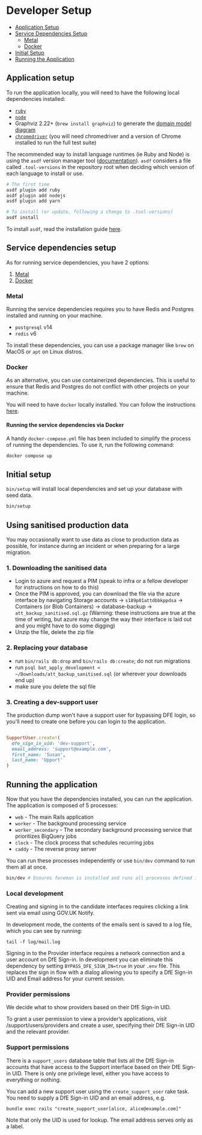 # Developer Setup

- [Application Setup](#application-setup)
- [Service Dependencies Setup](#service-dependencies-setup)
  - [Metal](#metal)
  - [Docker](#docker)
- [Initial Setup](#initial-setup)
- [Running the Application](#running-the-application)

## Application setup

To run the application locally, you will need to have the following local dependencies installed:

- [`ruby`](.tool-versions)
- [`node`](.tool-versions)
- Graphviz 2.22+ (`brew install graphviz`) to generate the [domain model diagram](#domain-model)
- [`chromedriver`](https://googlechromelabs.github.io/chrome-for-testing/) (you will need chromedriver and a version of Chrome installed to run the full test suite)

The recommended way to install language runtimes (ie Ruby and Node) is using
the `asdf` version manager tool ([documentation](https://asdf-vm.com/)). `asdf`
considers a file called `.tool-versions` in the repository root when deciding
which version of each language to install or use.

```bash
# The first time
asdf plugin add ruby
asdf plugin add nodejs
asdf plugin add yarn

# To install (or update, following a change to .tool-versions)
asdf install
```

To install `asdf`, read the installation guide [here](https://asdf-vm.com/guide/getting-started.html#_3-install-asdf).

## Service dependencies setup

As for running service dependencies, you have 2 options:

1. [Metal](#metal)
2. [Docker](#docker)

### Metal

Running the service dependencies requires you to have Redis and Postgres installed and running on your machine.

- `postgresql` v14
- `redis` v6

To install these dependencies, you can use a package manager like `brew` on MacOS or `apt` on Linux distros.

### Docker

As an alternative, you can use containerized dependencies. This is useful to ensure that Redis and Postgres do not conflict with other projects on your machine.

You will need to have `docker` locally installed. You can follow the instructions [here](https://docs.docker.com/get-docker/).

#### Running the service dependencies via Docker

A handy `docker-compose.yml` file has been included to simplify the process of running the dependencies. To use it, run the following command:

```bash
docker compose up
```

## Initial setup

`bin/setup` will install local dependencies and set up your database with seed data.

```bash
bin/setup
```

## Using sanitised production data

You may occasionally want to use data as close to production data as possible, for instance during an incident or when preparing for a large migration.

### 1. Downloading the sanitised data

- Login to azure and request a PIM (speak to infra or a fellow developer for instructions on how to do this)
- Once the PIM is approved, you can download the file via the azure interface by navigating Storage accounts -> `s189p01attdbbkppdsa` -> Containers (or Blob Containers) -> database-backup -> `att_backup_sanitised.sql.gz` (Warning: these instructions are true at the time of writing, but azure may change the way their interface is laid out and you might have to do some digging)
- Unzip the file, delete the zip file

### 2. Replacing your database

- run `bin/rails db:drop` and `bin/rails db:create`; do not run migrations
- run `psql bat_apply_development < ~/Downloads/att_backup_sanitised.sql` (or wherever your downloads end up)
- make sure you delete the sql file

### 3. Creating a dev-support user
The production dump won't have a support user for bypassing DFE login, so you'll need to create one before you can login to the application.

```ruby

SupportUser.create!(
  dfe_sign_in_uid: 'dev-support',
  email_address: 'support@example.com',
  first_name: 'Susan',
  last_name: 'Upport'
)
```

## Running the application

Now that you have the dependencies installed, you can run the application. The application is composed of 5 processes:

- `web` - The main Rails application
- `worker` - The background processing service
- `worker_secondary` - The secondary background processing service that prioritizes BigQuery jobs
- `clock` - The clock process that schedules recurring jobs
- `caddy` - The reverse proxy server

You can run these processes independently or use `bin/dev` command to run them all at once.

```bash
bin/dev # Ensures foreman is installed and runs all processes defined in Procfile.dev
```

### Local development

Creating and signing in to the candidate interfaces requires clicking a link
sent via email using GOV.UK Notify.

In development mode, the contents of the emails sent is saved to a log file, which
you can see by running:

```
tail -f log/mail.log
```

Signing in to the Provider interface requires a network connection and a user
account on DfE Sign-in. In development you can eliminate this dependency by
setting `BYPASS_DFE_SIGN_IN=true` in your `.env` file. This replaces the sign in
flow with a dialog allowing you to specify a DfE Sign-in UID and Email address
for your current session.

### Provider permissions

We decide what to show providers based on their DfE Sign-in UID.

To grant a user permission to view a provider’s applications, visit
/support/users/providers and create a user, specifying their DfE Sign-in UID
and the relevant provider.

### Support permissions

There is a `support_users` database table that lists all the DfE Sign-in
accounts that have access to the Support interface based on their DfE
Sign-in UID. There is only one privilege level, either you have access
to everything or nothing.

You can add a new support user using the `create_support_user` rake
task. You need to supply a DfE Sign-in UID and an email address, e.g.

    bundle exec rails "create_support_user[alice, alice@example.com]"

Note that only the UID is used for lookup. The email address serves only
as a label.

